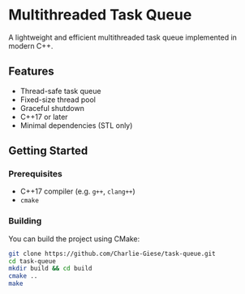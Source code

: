 # Multithreaded Task Queue

A lightweight and efficient multithreaded task queue implemented in modern C++. 

## Features

- Thread-safe task queue
- Fixed-size thread pool
- Graceful shutdown
- C++17 or later
- Minimal dependencies (STL only)

## Getting Started

### Prerequisites

- C++17 compiler (e.g. `g++`, `clang++`)
- `cmake`

### Building

You can build the project using CMake:

```bash
git clone https://github.com/Charlie-Giese/task-queue.git
cd task-queue
mkdir build && cd build
cmake ..
make
